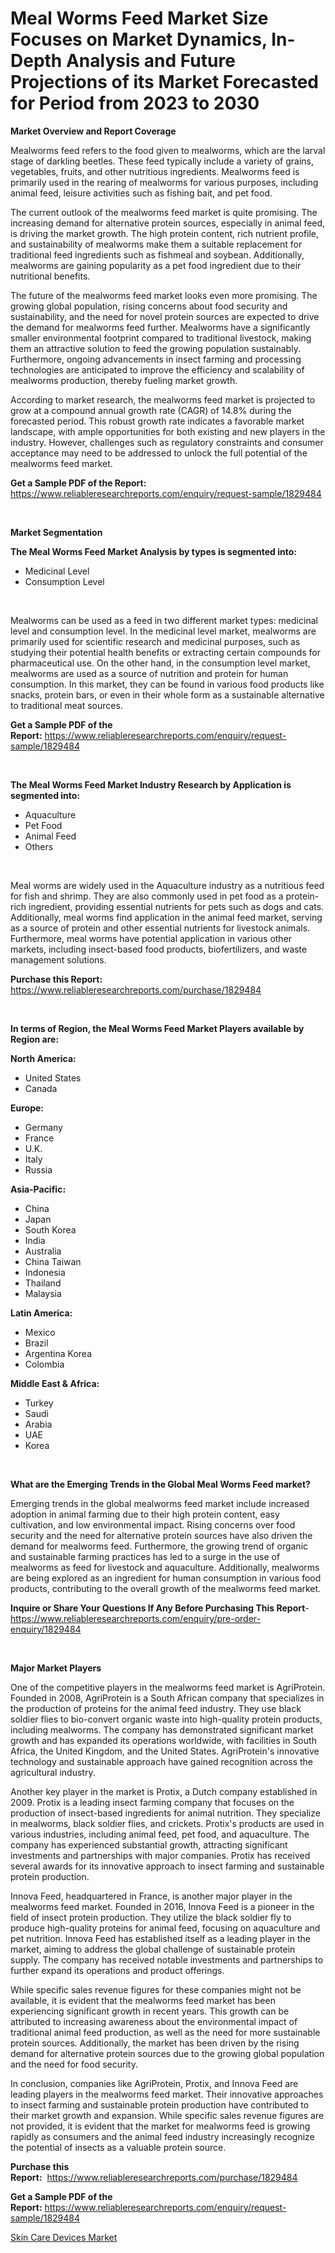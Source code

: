 <p><h1>Meal Worms Feed Market Size Focuses on Market Dynamics, In-Depth Analysis and Future Projections of its Market Forecasted for Period from 2023 to 2030</h1></p><p><strong>Market Overview and Report Coverage</strong></p>
<p><p>Mealworms feed refers to the food given to mealworms, which are the larval stage of darkling beetles. These feed typically include a variety of grains, vegetables, fruits, and other nutritious ingredients. Mealworms feed is primarily used in the rearing of mealworms for various purposes, including animal feed, leisure activities such as fishing bait, and pet food.</p><p>The current outlook of the mealworms feed market is quite promising. The increasing demand for alternative protein sources, especially in animal feed, is driving the market growth. The high protein content, rich nutrient profile, and sustainability of mealworms make them a suitable replacement for traditional feed ingredients such as fishmeal and soybean. Additionally, mealworms are gaining popularity as a pet food ingredient due to their nutritional benefits.</p><p>The future of the mealworms feed market looks even more promising. The growing global population, rising concerns about food security and sustainability, and the need for novel protein sources are expected to drive the demand for mealworms feed further. Mealworms have a significantly smaller environmental footprint compared to traditional livestock, making them an attractive solution to feed the growing population sustainably. Furthermore, ongoing advancements in insect farming and processing technologies are anticipated to improve the efficiency and scalability of mealworms production, thereby fueling market growth.</p><p>According to market research, the mealworms feed market is projected to grow at a compound annual growth rate (CAGR) of 14.8% during the forecasted period. This robust growth rate indicates a favorable market landscape, with ample opportunities for both existing and new players in the industry. However, challenges such as regulatory constraints and consumer acceptance may need to be addressed to unlock the full potential of the mealworms feed market.</p></p>
<p><strong>Get a Sample PDF of the Report:</strong> <a href="https://www.reliableresearchreports.com/enquiry/request-sample/1829484">https://www.reliableresearchreports.com/enquiry/request-sample/1829484</a></p>
<p>&nbsp;</p>
<p><strong>Market Segmentation</strong></p>
<p><strong>The Meal Worms Feed Market Analysis by types is segmented into:</strong></p>
<p><ul><li>Medicinal Level</li><li>Consumption Level</li></ul></p>
<p>&nbsp;</p>
<p><p>Mealworms can be used as a feed in two different market types: medicinal level and consumption level. In the medicinal level market, mealworms are primarily used for scientific research and medicinal purposes, such as studying their potential health benefits or extracting certain compounds for pharmaceutical use. On the other hand, in the consumption level market, mealworms are used as a source of nutrition and protein for human consumption. In this market, they can be found in various food products like snacks, protein bars, or even in their whole form as a sustainable alternative to traditional meat sources.</p></p>
<p><strong>Get a Sample PDF of the Report:</strong>&nbsp;<a href="https://www.reliableresearchreports.com/enquiry/request-sample/1829484">https://www.reliableresearchreports.com/enquiry/request-sample/1829484</a></p>
<p>&nbsp;</p>
<p><strong>The Meal Worms Feed Market Industry Research by Application is segmented into:</strong></p>
<p><ul><li>Aquaculture</li><li>Pet Food</li><li>Animal Feed</li><li>Others</li></ul></p>
<p>&nbsp;</p>
<p><p>Meal worms are widely used in the Aquaculture industry as a nutritious feed for fish and shrimp. They are also commonly used in pet food as a protein-rich ingredient, providing essential nutrients for pets such as dogs and cats. Additionally, meal worms find application in the animal feed market, serving as a source of protein and other essential nutrients for livestock animals. Furthermore, meal worms have potential application in various other markets, including insect-based food products, biofertilizers, and waste management solutions.</p></p>
<p><strong>Purchase this Report:</strong>&nbsp; <a href="https://www.reliableresearchreports.com/purchase/1829484">https://www.reliableresearchreports.com/purchase/1829484</a></p>
<p>&nbsp;</p>
<p><strong>In terms of Region, the Meal Worms Feed Market Players available by Region are:</strong></p>
<p>
    <p> <strong> North America: </strong>
        <ul>
            <li>United States</li>
            <li>Canada</li>
        </ul>
        </p> 
    <p> <strong> Europe: </strong>
        <ul>
            <li>Germany</li>
            <li>France</li>
            <li>U.K.</li>
            <li>Italy</li>
            <li>Russia</li>
        </ul>
        </p> 
    <p> <strong> Asia-Pacific: </strong>
        <ul>
            <li>China</li>
            <li>Japan</li>
            <li>South Korea</li>
            <li>India</li>
            <li>Australia</li>
            <li>China Taiwan</li>
            <li>Indonesia</li>
            <li>Thailand</li>
            <li>Malaysia</li>
        </ul>
        </p> 
    <p> <strong> Latin America: </strong>
        <ul>
            <li>Mexico</li>
            <li>Brazil</li>
            <li>Argentina Korea</li>
            <li>Colombia</li>
        </ul>
        </p> 
    <p> <strong> Middle East & Africa: </strong>
        <ul>
            <li>Turkey</li>
            <li>Saudi</li>
            <li>Arabia</li>
            <li>UAE</li>
            <li>Korea</li>
        </ul>
    </p>
    </p>
<p>&nbsp;</p>
<p><strong>What are the Emerging Trends in the Global Meal Worms Feed market?</strong></p>
<p><p>Emerging trends in the global mealworms feed market include increased adoption in animal farming due to their high protein content, easy cultivation, and low environmental impact. Rising concerns over food security and the need for alternative protein sources have also driven the demand for mealworms feed. Furthermore, the growing trend of organic and sustainable farming practices has led to a surge in the use of mealworms as feed for livestock and aquaculture. Additionally, mealworms are being explored as an ingredient for human consumption in various food products, contributing to the overall growth of the mealworms feed market.</p></p>
<p><strong>Inquire or Share Your Questions If Any Before Purchasing This Report</strong>- <a href="https://www.reliableresearchreports.com/enquiry/pre-order-enquiry/1829484">https://www.reliableresearchreports.com/enquiry/pre-order-enquiry/1829484</a></p>
<p>&nbsp;</p>
<p><strong>Major Market Players</strong></p>
<p><p>One of the competitive players in the mealworms feed market is AgriProtein. Founded in 2008, AgriProtein is a South African company that specializes in the production of proteins for the animal feed industry. They use black soldier flies to bio-convert organic waste into high-quality protein products, including mealworms. The company has demonstrated significant market growth and has expanded its operations worldwide, with facilities in South Africa, the United Kingdom, and the United States. AgriProtein's innovative technology and sustainable approach have gained recognition across the agricultural industry.</p><p>Another key player in the market is Protix, a Dutch company established in 2009. Protix is a leading insect farming company that focuses on the production of insect-based ingredients for animal nutrition. They specialize in mealworms, black soldier flies, and crickets. Protix's products are used in various industries, including animal feed, pet food, and aquaculture. The company has experienced substantial growth, attracting significant investments and partnerships with major companies. Protix has received several awards for its innovative approach to insect farming and sustainable protein production.</p><p>Innova Feed, headquartered in France, is another major player in the mealworms feed market. Founded in 2016, Innova Feed is a pioneer in the field of insect protein production. They utilize the black soldier fly to produce high-quality proteins for animal feed, focusing on aquaculture and pet nutrition. Innova Feed has established itself as a leading player in the market, aiming to address the global challenge of sustainable protein supply. The company has received notable investments and partnerships to further expand its operations and product offerings.</p><p>While specific sales revenue figures for these companies might not be available, it is evident that the mealworms feed market has been experiencing significant growth in recent years. This growth can be attributed to increasing awareness about the environmental impact of traditional animal feed production, as well as the need for more sustainable protein sources. Additionally, the market has been driven by the rising demand for alternative protein sources due to the growing global population and the need for food security.</p><p>In conclusion, companies like AgriProtein, Protix, and Innova Feed are leading players in the mealworms feed market. Their innovative approaches to insect farming and sustainable protein production have contributed to their market growth and expansion. While specific sales revenue figures are not provided, it is evident that the market for mealworms feed is growing rapidly as consumers and the animal feed industry increasingly recognize the potential of insects as a valuable protein source.</p></p>
<p><strong>Purchase this Report:</strong>&nbsp;&nbsp;<a href="https://www.reliableresearchreports.com/purchase/1829484">https://www.reliableresearchreports.com/purchase/1829484</a></p>
<p></p>
<p><strong>Get a Sample PDF of the Report:</strong>&nbsp;<a href="https://www.reliableresearchreports.com/enquiry/request-sample/1829484">https://www.reliableresearchreports.com/enquiry/request-sample/1829484</a></p>
<p><p><a href="https://medium.com/@reportprime01/skin-care-devices-market-analysis-its-cagr-market-segmentation-and-global-industry-overview-92eaa6e7fcd6">Skin Care Devices Market</a></p></p>